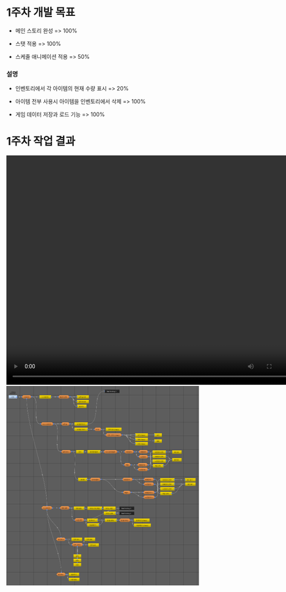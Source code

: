# 1주차 개발 목표

* 메인 스토리 완성 => 100%

* 스탯 적용 => 100%

* 스케줄 애니메이션 적용 => 50%

### 설명

* 인벤토리에서 각 아이템의 현재 수량 표시 => 20%

* 아이템 전부 사용시 아이템을 인벤토리에서 삭제 => 100%

* 게임 데이터 저장과 로드 기능 => 100%


# 1주차 작업 결과

<video controls width="760" height="600">
  <source src="./img/Regina_8주차_작업결과.mp4" type="video/mp4">
  Sorry, your browser doesn't support embedded videos.
</video>

<img src ="./img/8WStory.PNG">
